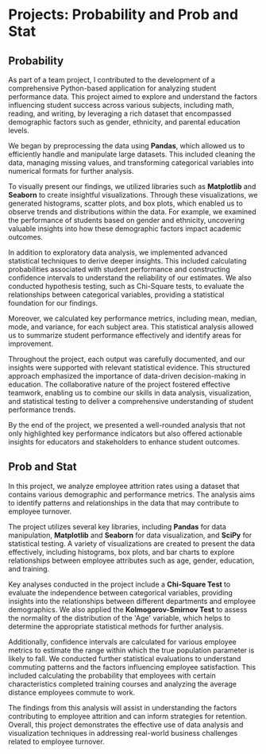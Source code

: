 # **Projects: Probability and Prob and Stat**

## **Probability**

As part of a team project, I contributed to the development of a comprehensive Python-based application for analyzing student performance data. This project aimed to explore and understand the factors influencing student success across various subjects, including math, reading, and writing, by leveraging a rich dataset that encompassed demographic factors such as gender, ethnicity, and parental education levels.

We began by preprocessing the data using **Pandas**, which allowed us to efficiently handle and manipulate large datasets. This included cleaning the data, managing missing values, and transforming categorical variables into numerical formats for further analysis.

To visually present our findings, we utilized libraries such as **Matplotlib** and **Seaborn** to create insightful visualizations. Through these visualizations, we generated histograms, scatter plots, and box plots, which enabled us to observe trends and distributions within the data. For example, we examined the performance of students based on gender and ethnicity, uncovering valuable insights into how these demographic factors impact academic outcomes.

In addition to exploratory data analysis, we implemented advanced statistical techniques to derive deeper insights. This included calculating probabilities associated with student performance and constructing confidence intervals to understand the reliability of our estimates. We also conducted hypothesis testing, such as Chi-Square tests, to evaluate the relationships between categorical variables, providing a statistical foundation for our findings.

Moreover, we calculated key performance metrics, including mean, median, mode, and variance, for each subject area. This statistical analysis allowed us to summarize student performance effectively and identify areas for improvement.

Throughout the project, each output was carefully documented, and our insights were supported with relevant statistical evidence. This structured approach emphasized the importance of data-driven decision-making in education. The collaborative nature of the project fostered effective teamwork, enabling us to combine our skills in data analysis, visualization, and statistical testing to deliver a comprehensive understanding of student performance trends.

By the end of the project, we presented a well-rounded analysis that not only highlighted key performance indicators but also offered actionable insights for educators and stakeholders to enhance student outcomes.

## **Prob and Stat**

In this project, we analyze employee attrition rates using a dataset that contains various demographic and performance metrics. The analysis aims to identify patterns and relationships in the data that may contribute to employee turnover.

The project utilizes several key libraries, including **Pandas** for data manipulation, **Matplotlib** and **Seaborn** for data visualization, and **SciPy** for statistical testing. A variety of visualizations are created to present the data effectively, including histograms, box plots, and bar charts to explore relationships between employee attributes such as age, gender, education, and training.

Key analyses conducted in the project include a **Chi-Square Test** to evaluate the independence between categorical variables, providing insights into the relationships between different departments and employee demographics. We also applied the **Kolmogorov-Smirnov Test** to assess the normality of the distribution of the 'Age' variable, which helps to determine the appropriate statistical methods for further analysis.

Additionally, confidence intervals are calculated for various employee metrics to estimate the range within which the true population parameter is likely to fall. We conducted further statistical evaluations to understand commuting patterns and the factors influencing employee satisfaction. This included calculating the probability that employees with certain characteristics completed training courses and analyzing the average distance employees commute to work.

The findings from this analysis will assist in understanding the factors contributing to employee attrition and can inform strategies for retention. Overall, this project demonstrates the effective use of data analysis and visualization techniques in addressing real-world business challenges related to employee turnover.
